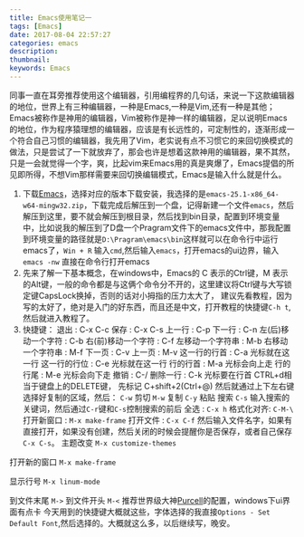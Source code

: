 ```yaml
---
title: Emacs使用笔记一
tags: [Emacs]
date: 2017-08-04 22:57:27
categories: emacs
description:
thumbnail:
keywords: Emacs
---
```

同事一直在耳旁推荐使用这个编辑器，引用编程界的几句话，来说一下这款编辑器的地位，世界上有三种编辑器，一种是Emacs,一种是Vim,还有一种是其他；Emacs被称作是神用的编辑器，Vim被称作是神一样的编辑器，足以说明Emacs的地位，作为程序猿理想的编辑器，应该是有长远性的，可定制性的，逐渐形成一个符合自己习惯的编辑器，我先用了Vim，老实说有点不习惯它的来回切换模式的做法，只是尝试了一下就放弃了，那会也许是想着这款神用的编辑器，果不其然，只是一会就觉得一个字，爽，比起vim来Emacs用的真是爽爆了，Emacs提倡的所见即所得，不想Vim那样需要来回切换编辑模式，Emacs是输入什么就是什么。
<!-- more -->
1. 下载[Emacs](https://www.gnu.org/software/emacs/)，选择对应的版本下载安装，我选择的是`emacs-25.1-x86_64-w64-mingw32.zip`，下载完成后解压到一个盘，记得新建一个文件`emacs`，然后解压到这里，要不就会解压到根目录，然后找到bin目录，配置到环境变量中，比如说我的解压到了D盘一个Pragram文件下的emacs文件中，那我配置到环境变量的路径就是`D:\Pragram\emacs\bin`这样就可以在命令行中运行emacs了，`Win + R` 输入`cmd`,然后输入`emacs`，打开emacs的ui边界，输入`emacs -nw` 直接在命令行打开emacs
2. 先来了解一下基本概念，在windows中，Emacs的 C 表示的Ctrl键，M 表示的Alt键，一般的命令都是与这俩个命令分不开的，这里建议将Ctrl键与大写锁定键CapsLock换掉，否则的话对小拇指的压力太大了， 建议先看教程，因为写的太好了，绝对是入门的好东西，而且还是中文，打开教程的快捷键`C-h t`,然后就进入教程了。
3. 快捷键：
退出 : C-x C-c
保存 : C-x C-s
上一行 : C-p
下一行 : C-n
左(后)移动一个字符 : C-b
右(前)移动一个字符 : C-f
左移动一个字符串 : M-b
右移动一个字符串 : M-f
下一页 : C-v
上一页 : M-v
这一行的行首 : C-a 光标就在这一行
这一行的行位 : C-e 光标就在这一行
行的行首 : M-a 光标会向上走
行的行尾 : M-e 光标会向下走
撤销 : C-/
删除一行 : C-k 光标要在行首
CTRL+d相当于键盘上的DELETE键，
先标记 C+shift+2(Ctrl+@) 然后就通过上下左右键选择好复制的区域，然后：
`C-w` 剪切
`M-w` 复制
`C-y` 粘贴
搜索 `C-s` 输入搜索的关键词，然后通过`C-r`键和`C-s`控制搜索的前后
全选 : `C-x h`
格式化对齐: `C-M-\`
打开新窗口 : `M-x make-frame`
打开文件 : `C-x C-f` 然后输入文件名字，如果有直接打开，如果没有创建，然后关闭的时候会提醒你是否保存，或者自己保存`C-x C-s`。
主题改变 `M-x customize-themes`

打开新的窗口 `M-x make-frame`

显示行号 `M-x linum-mode`

到文件末尾 `M->`
到文件开头 `M-<`
推荐世界级大神[Purcell](https://github.com/purcell/emacs.d)的配置，windows下ui界面有点卡
今天用到的快捷键大概就这些，字体选择的我直接`Options - Set Default Font`,然后选择的。大概就这么多，以后继续写，晚安。
